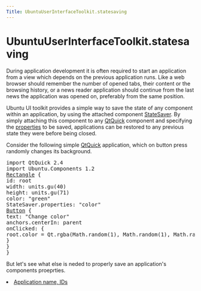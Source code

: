 ```yaml
---
Title: UbuntuUserInterfaceToolkit.statesaving
---
```


# UbuntuUserInterfaceToolkit.statesaving

<span class="subtitle"></span>
<!-- $$$statesaving.html-description -->
<p>During application development it is often required to start an application from a view which depends on the previous application runs. Like a web browser should remember the number of opened tabs, their content or the browsing history, or a news reader application should continue from the last news the application was opened on, preferably from the same position.</p>
<p>Ubuntu UI toolkit provides a simple way to save the state of any component within an application, by using the attached component <a href="Ubuntu.Components.StateSaver.md">StateSaver</a>. By simply attaching this component to any <a href="http://doc.qt.io/qt-5/qtquick-qmlmodule.html">QtQuick</a> component and specifying the <a href="Ubuntu.Components.StateSaver.md#properties-prop">properties</a> to be saved, applications can be restored to any previous state they were before being closed.</p>
<p>Consider the following simple <a href="http://doc.qt.io/qt-5/qtquick-qmlmodule.html">QtQuick</a> application, which on button press randomly changes its background.</p>
<pre class="qml">import QtQuick 2.4
import Ubuntu.Components 1.2
<span class="type"><a href="QtQuick.Rectangle.md">Rectangle</a></span> {
<span class="name">id</span>: <span class="name">root</span>
<span class="name">width</span>: <span class="name">units</span>.<span class="name">gu</span>(<span class="number">40</span>)
<span class="name">height</span>: <span class="name">units</span>.<span class="name">gu</span>(<span class="number">71</span>)
<span class="name">color</span>: <span class="string">&quot;green&quot;</span>
<span class="name">StateSaver</span>.properties: <span class="string">&quot;color&quot;</span>
<span class="type"><a href="Ubuntu.Components.Button.md">Button</a></span> {
<span class="name">text</span>: <span class="string">&quot;Change color&quot;</span>
<span class="name">anchors</span>.centerIn: <span class="name">parent</span>
<span class="name">onClicked</span>: {
<span class="name">root</span>.<span class="name">color</span> <span class="operator">=</span> <span class="name">Qt</span>.<span class="name">rgba</span>(<span class="name">Math</span>.<span class="name">random</span>(<span class="number">1</span>), <span class="name">Math</span>.<span class="name">random</span>(<span class="number">1</span>), <span class="name">Math</span>.<span class="name">random</span>(<span class="number">1</span>), <span class="number">1</span>);
}
}
}</pre>
<p>But let's see what else is neded to properly save an application's components proeprties.</p>
<!-- @@@statesaving.html -->
<p class="naviNextPrevious footerNavi">
<li><a class="nextPage" href="UbuntuUserInterfaceToolkit.statesaving1.md">Application name, IDs</a></li>
</p>
